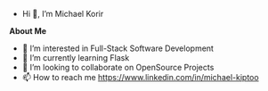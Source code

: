 -  Hi 👋, I’m Michael Korir
   
  **About Me**
- 👀 I’m interested in Full-Stack Software Development
- 🌱 I’m currently learning Flask
- 💞️ I’m looking to collaborate on OpenSource Projects
- 📫 How to reach me https://www.linkedin.com/in/michael-kiptoo

<!---
michaelkorir/michaelkorir is a ✨ special ✨ repository because its `README.md` (this file) appears on your GitHub profile.
You can click the Preview link to take a look at your changes.
--->
